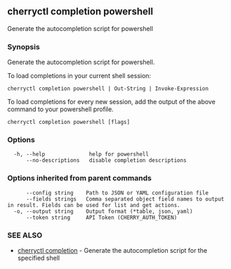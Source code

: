 ## cherryctl completion powershell

Generate the autocompletion script for powershell

### Synopsis

Generate the autocompletion script for powershell.

To load completions in your current shell session:

	cherryctl completion powershell | Out-String | Invoke-Expression

To load completions for every new session, add the output of the above command
to your powershell profile.


```
cherryctl completion powershell [flags]
```

### Options

```
  -h, --help              help for powershell
      --no-descriptions   disable completion descriptions
```

### Options inherited from parent commands

```
      --config string    Path to JSON or YAML configuration file
      --fields strings   Comma separated object field names to output in result. Fields can be used for list and get actions.
  -o, --output string    Output format (*table, json, yaml)
      --token string     API Token (CHERRY_AUTH_TOKEN)
```

### SEE ALSO

* [cherryctl completion](cherryctl_completion.md)	 - Generate the autocompletion script for the specified shell

